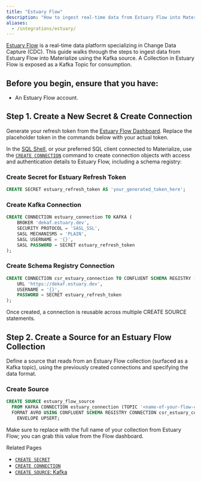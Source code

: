 ```yaml
---
title: "Estuary Flow"
description: "How to ingest real-time data from Estuary Flow into Materialize"
aliases:
  - /integrations/estuary/
---
```


[Estuary Flow](https://estuary.dev/) is a real-time data platform specializing in Change Data Capture (CDC). This guide walks through the steps to ingest data from Estuary Flow into Materialize using the Kafka source.
A Collection in Estuary Flow is exposed as a Kafka Topic for consumption.


## Before you begin, ensure that you have:

- An Estuary Flow account.

## Step 1. Create a New Secret & Create Connection

Generate your refresh token from the [Estuary Flow Dashboard](https://dashboard.estuary.dev/admin/api).
   Replace the placeholder token in the commands below with your actual token.

In the [SQL Shell](https://console.materialize.com/), or your preferred SQL
   client connected to Materialize, use the [`CREATE CONNECTION`](/sql/create-connection/)
   command to create connection objects with access and authentication details
   to Estuary Flow, including a schema registry:

### Create Secret for Estuary Refresh Token

```sql
CREATE SECRET estuary_refresh_token AS 'your_generated_token_here';
```

### Create Kafka Connection

```sql
CREATE CONNECTION estuary_connection TO KAFKA (
    BROKER 'dekaf.estuary.dev',
    SECURITY PROTOCOL = 'SASL_SSL',
    SASL MECHANISMS = 'PLAIN',
    SASL USERNAME = '{}',
    SASL PASSWORD = SECRET estuary_refresh_token
);
```

### Create Schema Registry Connection

```sql
CREATE CONNECTION csr_estuary_connection TO CONFLUENT SCHEMA REGISTRY (
    URL 'https://dekaf.estuary.dev',
    USERNAME = '{}',
    PASSWORD = SECRET estuary_refresh_token
);
```

Once created, a connection is reusable across multiple CREATE SOURCE statements.

## Step 2. Create a Source for an Estuary Flow Collection

Define a source that reads from an Estuary Flow collection (surfaced as a Kafka topic), using the previously created connections and specifying the data format.

### Create Source

```sql
CREATE SOURCE estuary_flow_source
  FROM KAFKA CONNECTION estuary_connection (TOPIC '<name-of-your-flow-collection>')
  FORMAT AVRO USING CONFLUENT SCHEMA REGISTRY CONNECTION csr_estuary_connection
    ENVELOPE UPSERT;
```

Make sure to replace <name-of-your-flow-collection> with the full name of your collection from Estuary Flow; you can grab this value from the Flow dashboard.

Related Pages

- [`CREATE SECRET`](/sql/create-secret)
- [`CREATE CONNECTION`](/sql/create-connection/)
- [`CREATE SOURCE`: Kafka](/sql/create-source/kafka/)

